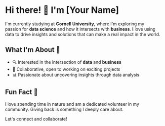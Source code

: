 # Hi there! 👋 I'm [Your Name]

I'm currently studying at **Cornell University**, where I'm exploring my passion for **data science** and how it intersects with **business**. I love using data to drive insights and solutions that can make a real impact in the world. 

## What I'm About 🚀
- 🔍 Interested in the intersection of **data** and **business**
- 🤝 Collaborative, open to working on exciting projects
- 📊 Passionate about uncovering insights through data analysis

## Fun Fact 🌿
I love spending time in nature and am a dedicated volunteer in my community. Giving back is something I deeply care about.

Let's connect and collaborate!
<!---
arora-neha/arora-neha is a ✨ special ✨ repository because its `README.md` (this file) appears on your GitHub profile.
You can click the Preview link to take a look at your changes.
--->
